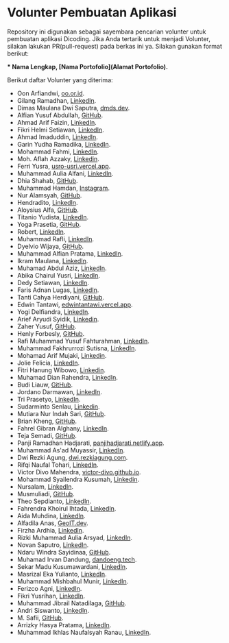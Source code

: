 # Volunter Pembuatan Aplikasi
Repository ini digunakan sebagai sayembara pencarian volunter untuk pembuatan aplikasi Dicoding. Jika Anda tertarik untuk menjadi Volunter, silakan lakukan PR(pull-request) pada berkas ini ya. Silakan gunakan format berikut:

**\* Nama Lengkap, [Nama Portofolio](Alamat Portofolio).**

Berikut daftar Volunter yang diterima:
* Oon Arfiandwi, [oo.or.id](https://oo.or.id).
* Gilang Ramadhan, [LinkedIn](https://www.linkedin.com/in/gilang-adhan/).
* Dimas Maulana Dwi Saputra, [dmds.dev](https://dmds.dev/).
* Alfian Yusuf Abdullah, [GitHub](https://github.com/alfianyusufabdullah).
* Ahmad Arif Faizin, [LinkedIn](https://www.linkedin.com/in/arifaizin).
* Fikri Helmi Setiawan, [LinkedIn](https://www.linkedin.com/in/fikrihelmi17/).
* Ahmad Imaduddin, [LinkedIn](https://www.linkedin.com/in/ahmad-imaduddin/).
* Garin Yudha Ramadika, [LinkedIn](https://www.linkedin.com/in/garinyr/).
* Mohammad Fahmi, [LinkedIn](https://www.linkedin.com/in/mohammad-fahmi-57593a195/).
* Moh. Aflah Azzaky, [Linkedin](https://www.linkedin.com/in/aflah-azzaky-1806/).
* Ferri Yusra, [usro-usri.vercel.app](https://usro-usri.vercel.app/).
* Muhammad Aulia Alfani, [LinkedIn](https://www.linkedin.com/in/muhamamdauliaalfani/).
* Dhia Shahab, [GitHub](https://github.com/dhiashahab).
* Muhammad Hamdan, [Instagram](https://www.instagram.com/m._.hamdan/).
* Nur Alamsyah, [GitHub](https://github.com/alamisaja).
* Hendradito, [LinkedIn](https://www.linkedin.com/in/hendraditodwia/).
* Aloysius Alfa, [GitHub](https://www.github.com/liemlui/).
* Titanio Yudista, [LinkedIn](https://www.linkedin.com/in/titanio-yudista-153b79192/).
* Yoga Prasetia, [GitHub](https://github.com/yogaprasetia).
* Robert, [LinkedIn](https://www.linkedin.com/in/robertheo-rt/).
* Muhammad Rafli, [LinkedIn](https://www.linkedin.com/in/muhammad-rafli-4588201b2/).
* Dyelvio Wijaya, [GitHub](https://github.com/DyelvioWijaya).
* Muhammad Alfian Pratama, [LinkedIn](https://www.linkedin.com/in/muhammadalfianpratama/).
* Ikram Maulana, [LinkedIn](https://www.linkedin.com/in/ikram-maulana-54a152217/).
* Muhamad Abdul Aziz, [LinkedIn](https://www.linkedin.com/in/muhamad-abdul-aziz-6b9a46160/).
* Abika Chairul Yusri, [LinkedIn](https://www.linkedin.com/in/abika-chairul-yusri-04215216b/).
* Dedy Setiawan, [LinkedIn](https://www.linkedin.com/in/dedystiawan/).
* Faris Adnan Lugas, [LinkedIn](https://www.linkedin.com/in/faris-adnan-lugas-7835b31a3/).
* Tanti Cahya Herdiyani, [GitHub](https://github.com/tantiich/).
* Edwin Tantawi, [edwintantawi.vercel.app](https://edwintantawi.vercel.app/).
* Yogi Delfiandra, [LinkedIn](https://www.linkedin.com/in/yogiidelfiandra/).
* Arief Aryudi Syidik, [Linkedin](https://www.linkedin.com/in/ariefaryudisyidik/).
* Zaher Yusuf, [GitHub](https://github.com/1162002005jaher/).
* Henly Forbesly, [GitHub](https://github.com/henlyforbesly).
* Rafi Muhammad Yusuf Fahturahman, [LinkedIn](https://www.linkedin.com/in/rafi-muhammad-yusuf-fahturahman).
* Muhammad Fakhrurrozi Sutisna, [LinkedIn](https://www.linkedin.com/in/mfakhrurrozis/).
* Mohamad Arif Mujaki, [Linkedin](https://www.linkedin.com/in/arif-mujaki-98374aaa/).
* Jolie Felicia, [LinkedIn](https://www.linkedin.com/in/jolie-felicia-186900218/).
* Fitri Hanung Wibowo, [Linkedin](https://www.linkedin.com/in/fitri-hanung-wibowo/).
* Muhamad Dian Rahendra, [LinkedIn](https://www.linkedin.com/in/muanra217/).
* Budi Liauw, [GitHub](https://github.com/budiliauw87/).
* Jordano Darmawan, [LinkedIn](https://www.linkedin.com/in/jordanoid/).
* Tri Prasetyo, [LinkedIn](https://www.linkedin.com/in/tri-prasetyo-704515116/).
* Sudarminto Senlau, [Linkedin](https://www.linkedin.com/in/sudarminto-senlau/).
* Mutiara Nur Indah Sari, [GitHub](https://github.com/mutiaranis).
* Brian Kheng, [GitHub](https://github.com/BrianKheng).
* Fahrel Gibran Alghany, [LinkedIn](https://www.linkedin.com/in/fahrelga/).
* Teja Semadi, [GitHub](https://github.com/tejaDEV14).
* Panji Ramadhan Hadjarati, [panjihadjarati.netlify.app](https://panjihadjarati.netlify.app/).
* Muhammad As'ad Muyassir, [LinkedIn](https://www.linkedin.com/in/m-asad-m/).
* Dwi Rezki Agung, [dwi.rezkiagung.com](https://dwi.rezkiagung.com).
* Rifqi Naufal Tohari, [LinkedIn](https://www.linkedin.com/in/rifqi-naufal-tohari/).
* Victor Divo Mahendra, [victor-divo.github.io](https://victor-divo.github.io/).
* Mohammad Syailendra Kusumah, [Linkedin](https://www.linkedin.com/in/syailendra/).
* Nursalam, [LinkedIn](https://www.linkedin.com/in/nur-salam-ab7b6419a/).
* Musmuliadi, [GitHub](https://smbrang.github.io/musmuliadi/).
* Theo Sepdianto, [LinkedIn](https://www.linkedin.com/in/theo-sepdianto-a203b4207/).
* Fahrendra Khoirul Ihtada, [LinkedIn](https://www.linkedin.com/in/fahrendra-khoirul-ihtada-763796205/).
* Aida Muhdina, [LinkedIn](https://www.linkedin.com/in/aida-muhdina-7917a2164/).
* Alfadila Anas, [GeoIT.dev](https://geoit.dev).
* Firzha Ardhia, [LinkedIn](https://www.linkedin.com/in/firzharamadhan).
* Rizki Muhammad Aulia Arsyad, [LinkedIn](https://www.linkedin.com/in/rzkarsyad/).
* Novan Saputro, [LinkedIn](https://www.linkedin.com/in/novansaputro/).
* Ndaru Windra Sayidinaa, [GitHub](https://github.com/NdaruWindra).
* Muhamad Irvan Dandung, [dandoeng.tech](https://dandoeng.tech/). 
* Sekar Madu Kusumawardani, [LinkedIn](https://www.linkedin.com/in/sekarmk03).
* Masrizal Eka Yulianto, [LinkedIn](https://www.linkedin.com/in/masrizaleka/).
* Muhammad Mishbahul Munir, [LinkedIn](https://www.linkedin.com/in/muhammad-mishbahul-munir-b32227136/).
* Ferizco Agni, [LinkedIn](https://www.linkedin.com/in/ferizco-agni/).
* Fikri Yusrihan, [LinkedIn](https://www.linkedin.com/in/fikri-yusrihan/).
* Muhammad Jibrail Natadilaga, [GitHub](https://github.com/Jibrail0398).
* Andri Siswanto, [LinkedIn](https://www.linkedin.com/in/andri-siswanto-b1a1191b0/).
* M. Safii, [GitHub](https://github.com/msafii85).
* Arrizky Hasya Pratama, [LinkedIn](https://www.linkedin.com/in/arrizky-hasya-pratama-b58316216/).
* Muhammad Ikhlas Naufalsyah Ranau, [LinkedIn](https://www.linkedin.com/in/minr/).
